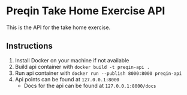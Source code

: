 # Preqin Take Home Exercise API

This is the API for the take home exercise.

## Instructions

1. Install Docker on your machine if not available
2. Build api container with `docker build -t preqin-api .`
3. Run api container with `docker run --publish 8000:8000 preqin-api`
4. Api points can be found at `127.0.0.1:8000`
   - Docs for the api can be found at `127.0.0.1:8000/docs`
